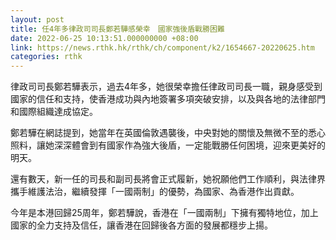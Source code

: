 ```yaml
---
layout: post
title: 任4年多律政司司長鄭若驊感榮幸　國家強後盾戰勝困難
date: 2022-06-25 10:13:51.000000000 +08:00
link: https://news.rthk.hk/rthk/ch/component/k2/1654667-20220625.htm
categories: rthk
---
```


律政司司長鄭若驊表示，過去4年多，她很榮幸擔任律政司司長一職，親身感受到國家的信任和支持，使香港成功與內地簽署多項突破安排，以及與各地的法律部門和國際組織達成協定。

鄭若驊在網誌提到，她當年在英國倫敦遇襲後，中央對她的關懷及無微不至的悉心照料，讓她深深體會到有國家作為強大後盾，一定能戰勝任何困境，迎來更美好的明天。

還有數天，新一任的司長和副司長將會正式履新，她祝願他們工作順利，與法律界攜手維護法治，繼續發揮「一國兩制」的優勢，為國家、為香港作出貢獻。

今年是本港回歸25周年，鄭若驊說，香港在「一國兩制」下擁有獨特地位，加上國家的全力支持及信任，讓香港在回歸後各方面的發展都穩步上揚。

